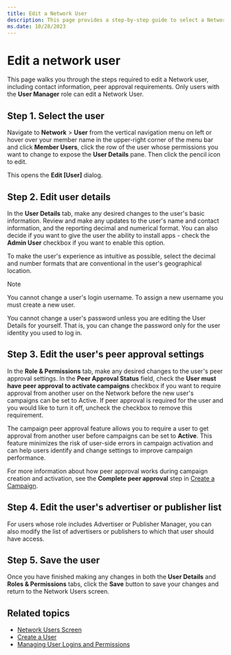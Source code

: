 ```yaml
---
title: Edit a Network User
description: This page provides a step-by-step guide to select a Network user, edit a Network user and edit peer approval settings.  
ms.date: 10/28/2023
---
```



# Edit a network user

This page walks you through the steps required to edit a Network user, including contact information, peer approval requirements. Only users with the **User Manager** role can edit a Network User.

## Step 1. Select the user

Navigate to **Network** \>  **User** from the vertical navigation menu on left or hover over your member name in the upper-right corner of the menu bar and click **Member Users**, click the row of the user whose permissions you want to change to expose the **User Details** pane. Then click the pencil icon to edit.

This opens the **Edit \[User\]** dialog.

## Step 2. Edit user details

In the **User Details** tab, make any desired changes to the user's basic information. Review and make any updates to the user's name and contact information, and the reporting decimal and numerical format. You can also decide if you want to give the user the ability to install apps - check the **Admin User** checkbox if you want to enable this option.

To make the user's experience as intuitive as possible, select the decimal and number formats that are conventional in the user's geographical location.

> [!NOTE]
> You cannot change a user's login username. To assign a new username you must create a new user.
>
> You cannot change a user's password unless you are editing the User Details for yourself. That is, you can change the password only for the user identity you used to log in.

## Step 3. Edit the user's peer approval settings

In the **Role & Permissions** tab, make any desired changes to the user's peer approval settings. In the **Peer Approval Status** field, check the **User must have peer approval to activate campaigns** checkbox if you want to require approval from another user on the Network before the new user's campaigns can be set to Active. If peer approval is required for the user and you would like to turn it off, uncheck the checkbox to remove this requirement.

The campaign peer approval feature allows you to require a user to get approval from another user before campaigns can be set to **Active**. This feature minimizes the risk of user-side errors in campaign activation and can help users identify and change settings to improve campaign performance.

For more information about how peer approval works during campaign creation and activation, see the **Complete peer approval** step in [Create a Campaign](create-a-campaign.md).

## Step 4. Edit the user's advertiser or publisher list

For users whose role includes Advertiser or Publisher Manager, you can also modify the list of advertisers or publishers to which that user should have access.

## Step 5. Save the user

Once you have finished making any changes in both the **User Details** and **Roles & Permissions** tabs, click the **Save** button to save your changes and return to the Network Users screen.

## Related topics

- [Network Users Screen](network-users-screen.md)
- [Create a User](create-a-user.md)
- [Managing User Logins and Permissions](managing-user-logins-and-permissions.md)
